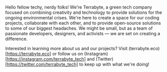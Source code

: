 Hello fellow techy, nerdy folks! We're Terrabyte, a green tech company focused on combining creativity and technology to provide solutions for the ongoing environmental crises. We're here to create a space for our coding projects, collaborate with each other, and to provide open-source solutions to some of our biggest headaches. We might be small, but as a team of passionate developers, designers, and activists &mdash; we are set on creating a difference.

Interested in learning more about us and our projects? Visit (terrabyte.eco)[https://terrabyte.eco] or follow us on (Instagram)[https://instagram.com/terrabyte_tech] and (Twitter)[https://twitter.com/terrabyte_tech] to keep up with what we're doing!

